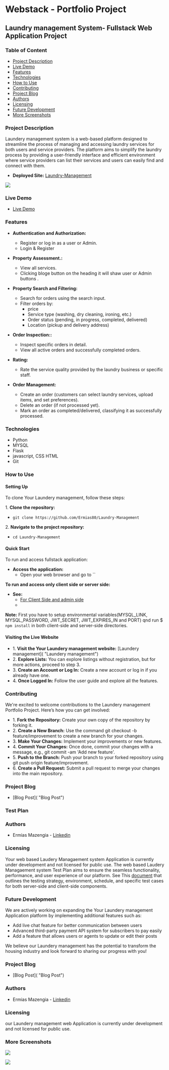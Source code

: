 # Webstack - Portfolio Project

## Laundry management System- Fullstack Web Application Project

### Table of Content

* [Project Description](#Project-Description)
* [Live Demo](#Live-Demo)
* [Features](#Features)
* [Technologies](#Technologies)
* [How to Use](#How-to-Use)
* [Contributing](#Contributing)
* [Project Blog](#Project-Blog)
* [Authors](#Authors)
* [Licensing](#Licensing)
* [Future Development](#Future-Development)
* [More Screenshots](#More-Screenshots)

### Project Description

Laundery management system is a web-based platform designed to streamline the process of managing and accessing laundry services for both users and service providers. The platform aims to simplify the laundry process by providing a user-friendly interface and efficient environment where service providers can list their services and users can easily find and connect with them.

* **Deployed Site:** [Laundry-Management](/ "Laundry-Management")

![](https://github.com/Ermias80/Laundry-Management/blob/master/static/img/gallery/27.01.2025_00.21.20_REC.png)

### Live Demo
* [Live Demo](https://www.youtube.com/watch?v=Up7-tsUwmfA "Live Demo")

### Features
* **Authentication and Authorization:**
    * Register or log in as a user or Admin.
    * Login & Register

* **Property Assessment.:**
    * View all services.
    * Clicking bloge button  on the heading it will shaw user or Admin buttons .

* **Property Search and Filtering:**
    * Search for orders using the search input.
    * Filter orders by:
      * price
      * Service type (washing, dry cleaning, ironing, etc.)
      * Order status (pending, in progress, completed, delivered)
      * Location (pickup and delivery address)

* **Order Inspection::**
    * Inspect specific orders in detail.
    * View all active orders and successfully completed orders.

* **Rating:**
    * Rate the service quality provided by the laundry business or specific staff.

* **Order Management:**
    * Create an order (customers can select laundry services, upload items, and set preferences).
    * Delete an order (if not processed yet).
    * Mark an order as completed/delivered, classifying it as successfully processed.

### Technologies

* Python
* MYSQL
* Flask
* javascript, CSS HTML
* Git

### How to Use

#### Setting Up

To clone Your Laundery management, follow these steps:

1\. **Clone the repository:**

* `git clone https://github.com/Ermias80/Laundry-Management`

2\. **Navigate to the project repository:**

* `cd Laundry-Management`

#### Quick Start

To run and access fullstack application:


* **Access the application:**
    * Open your web browser and go to ``

**To run and access only client side or server side:**
  * **See:**
    * [For Client Side and admin side](https://github.com/Ermias80/Laundry-Management/blob/master/README.md "For Client Side and admin side")
    * 

**Note:** First you have to setup environmental variables(MYSQL_LINK, MYSQL_PASSWORD, JWT_SECRET, JWT_EXPIRES_IN and PORT) qnd run $ `npm install` in both client-side and server-side directories. 

#### Visiting the Live Website

* 1\. **Visit the Your Laundery management website:** [Laundery management]( "Laundery management")
* 2\. **Explore Lists:** You can explore listings without registration, but for more actions, proceed to step 3.
* 3\. **Create an Account or Log In:** Create a new account or log in if you already have one.
* 4\. **Once Logged In:** Follow the user guide and explore all the features.

### Contributing

We're excited to welcome contributions to the Laundery management Portfolio Project. Here’s how you can get involved:

* 1\. **Fork the Repository:** Create your own copy of the repository by forking it. 
* 2\. **Create a New Branch:** Use the command git checkout -b feature/improvement to create a new branch for your changes.
* 3\. **Make Your Changes:** Implement your improvements or new features.
* 4\. **Commit Your Changes:** Once done, commit your changes with a message, e.g., git commit -am 'Add new feature'.
* 5\. **Push to the Branch:** Push your branch to your forked repository using git push origin feature/improvement.
* 6\. **Create a Pull Request:** Submit a pull request to merge your changes into the main repository.

### Project Blog 
* [Blog Post]( "Blog Post")
### Test Plan

### Authors
* Ermias Mazengia - [Linkedin](https://www.linkedin.com/in/ermias-mazengia-0a22bb1b2?lipi=urn%3Ali%3Apage%3Ad_flagship3_profile_view_base_contact_details%3BD10ZYT5USSWA90GaZxW8Tg%3D%3D "Linkedin")
### Licensing
Your web based Laudery Managaement system Application is currently under development and not licensed for public use. 
The web based Laudery Managaement system Test Plan aims to ensure the seamless functionality, performance, and user experience of our platform. See This [document](https://github.com/Ermias80/Laundry-Management/tree/master "document") that outlines the testing strategy, environment, schedule, and specific test cases for both server-side and client-side components.

### Future Development

We are actively working on expanding the Your Laundery management Application platform by implementing additional features such as:

* Add live chat feature for better communication between users
* Advanced third-party payment API system for subscribers to pay easily
* Add a feature that allows users or agents to update or edit their posts

We believe our Laundery management has the potential to transform the housing industry and look forward to sharing our progress with you!

### Project Blog 
* [Blog Post]( "Blog Post")
### Authors
* Ermias Mazengia - [Linkedin](https://www.linkedin.com/in/ermias-mazengia-0a22bb1b2?lipi=urn%3Ali%3Apage%3Ad_flagship3_profile_view_base_contact_details%3BD10ZYT5USSWA90GaZxW8Tg%3D%3D "Linkedin")
### Licensing
our Laundery management web Application is currently under development and not licensed for public use. 
### More Screenshots

![](https://github.com/Ermias80/Laundry-Management/blob/master/static/img/gallery/27.01.2025_00.21.20_REC.png)

![](https://github.com/Ermias80/Laundry-Management/blob/master/static/img/gallery/scrn2.png)